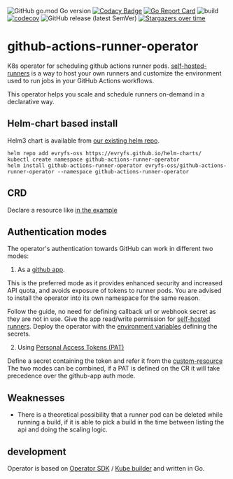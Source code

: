 ![GitHub go.mod Go version](https://img.shields.io/github/go-mod/go-version/evryfs/github-actions-runner-operator)
[![Codacy Badge](https://api.codacy.com/project/badge/Grade/f31ef6cd50994eebb882389ec2ec37f1)](https://app.codacy.com/gh/evryfs/github-actions-runner-operator?utm_source=github.com&utm_medium=referral&utm_content=evryfs/github-actions-runner-operator&utm_campaign=Badge_Grade_Dashboard)
[![Go Report Card](https://goreportcard.com/badge/github.com/evryfs/github-actions-runner-operator)](https://goreportcard.com/report/github.com/evryfs/github-actions-runner-operator)
![build](https://github.com/evryfs/github-actions-runner-operator/workflows/build/badge.svg?branch=master)
[![codecov](https://codecov.io/gh/evryfs/github-actions-runner-operator/branch/master/graph/badge.svg)](https://codecov.io/gh/evryfs/github-actions-runner-operator)
![GitHub release (latest SemVer)](https://img.shields.io/github/v/release/evryfs/github-actions-runner-operator?sort=semver)
[![Stargazers over time](https://starchart.cc/evryfs/github-actions-runner-operator.svg)](https://starchart.cc/evryfs/github-actions-runner-operator)


# github-actions-runner-operator

K8s operator for scheduling github actions runner pods.
[self-hosted-runners](https://help.github.com/en/actions/hosting-your-own-runners/about-self-hosted-runners)
is a way to host your own runners and customize the environment used to run jobs in your GitHub Actions workflows.

This operator helps you scale and schedule runners on-demand in a declarative way.

## Helm-chart based install

Helm3 chart is available from [our existing helm repo](https://github.com/evryfs/helm-charts).

```shell script
helm repo add evryfs-oss https://evryfs.github.io/helm-charts/
kubectl create namespace github-actions-runner-operator
helm install github-actions-runner-operator evryfs-oss/github-actions-runner-operator --namespace github-actions-runner-operator
```

## CRD

Declare a resource like [in the example](config/samples/garo_v1alpha1_githubactionrunner.yaml)

## Authentication modes

The operator's authentication towards GitHub can work in different two modes:

1.  As a [github app](https://docs.github.com/en/free-pro-team@latest/developers/apps/creating-a-github-app).

This is the preferred mode as it provides enhanced security and increased API quota, and avoids exposure of tokens to runner pods. 
You are advised to install the operator into its own namespace for the same reason.

Follow the guide, no need for defining callback url or webhook secret as they are not in use.
Give the app read/write permission for [self-hosted runners](https://docs.github.com/en/free-pro-team@latest/rest/reference/permissions-required-for-github-apps#permission-on-self-hosted-runners).
Deploy the operator with the [environment variables](https://github.com/palantir/go-githubapp/blob/develop/githubapp/config.go#L47) defining the secrets.


2.  Using [Personal Access Tokens (PAT)](https://docs.github.com/en/free-pro-team@latest/github/authenticating-to-github/creating-a-personal-access-token)

Define a secret containing the token and refer it from the [custom-resource](config/crd/bases/garo.tietoevry.com_githubactionrunners.yaml#L6311)
The two modes can be combined, if a PAT is defined on the CR it will take precedence over the github-app auth mode.

## Weaknesses

  * There is a theoretical possibility that a runner pod can be deleted while running a build,
    if it is able to pick a build in the time between listing the api and doing the scaling logic.

## development

Operator is based on [Operator SDK](https://github.com/operator-framework/operator-sdk) / [Kube builder](https://github.com/kubernetes-sigs/kubebuilder) and written in Go.
